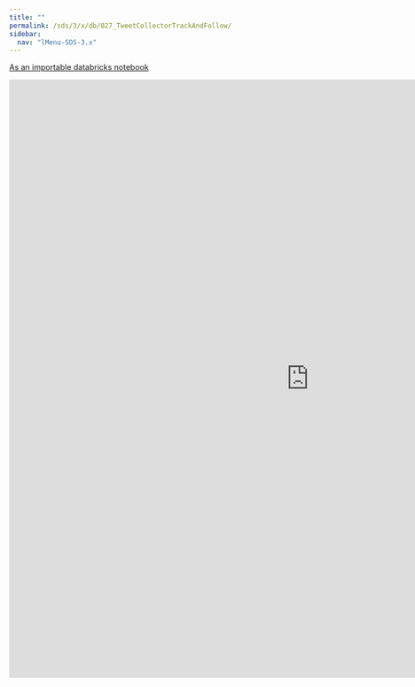 ```yaml
---
title: ""
permalink: /sds/3/x/db/027_TweetCollectorTrackAndFollow/
sidebar:
  nav: "lMenu-SDS-3.x"
---
```


[As an importable databricks notebook](https://lamastex.github.io/scalable-data-science/sds/3/x/db/027_TweetCollectorTrackAndFollow.html)

<iframe src="https://lamastex.github.io/scalable-data-science/sds/3/x/db/027_TweetCollectorTrackAndFollow.html" width="1080" height="1080" frameborder="0"></iframe>
